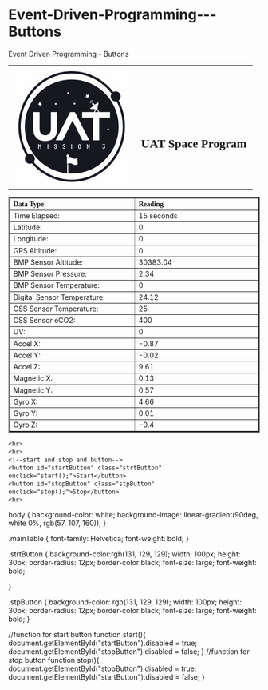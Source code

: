 # Event-Driven-Programming---Buttons
Event Driven Programming - Buttons
<!DOCTYPE html>
<!--This is a webpage made to fulfil assignment for CS102, 
    Event Driven Programming - Buttons Sanyerlis Camacaro     sancamac@uat.edu-->
    
<!--head-->

<head>
    <!--link js and style file-->
    <script src="programming buttons.js"></script>
    <link href="style.css" rel="stylesheet" type="text/css" />
    <!--title-->
    </title>

</head>


<body>
    <!--A table to put logo and title on same line-->
    <table>
        <!--table data-->
        <td><img src="UATspaceLogo-1.jpg"></td>
        <td style = "font-family: fantasy; font-weight: bold; font-size: x-large;"><h1></h1>UAT Space Program</h1></td>
    </table>   
<!--a border, a width, and a class style for the table-->
    <table border="2" id="data" width="40%" class="mainTable">
        <!--make the colums equal-->
        <col style="width: 20%">
        <col style="width: 20%">
        <!--table header-->
        <thead>
            <!--table rows font and alignment to the left-->
            <tr style = "font-family: fantasy;">
                <th align="left">Data Type</th>
                <th align="left">Reading</th>
            </tr>
        </thead>
        <!--body of the table-->
        <tbody>
            <tr id= "seconds"><td>Time Elapsed:</td><td>15 seconds</td></tr>
            <tr id= "latitude"><td>Latitude:</td><td>0</td></tr>
            <tr id= "longitude"><td>Longitude:</td><td>0</td></tr>
            <tr id= "gps_altitude"><td>GPS Altitude:</td><td>0</td></tr>
            <tr id= "BMP_sensor_alt"><td>BMP Sensor Altitude:</td><td>30383.04</td></tr>
            <tr id= "BMP_sensor_press"><td>BMP Sensor Pressure:</td><td>2.34</td></tr>
            <tr id= "BMP_sensor_temp"><td>BMP Sensor Temperature:</td><td>0</td></tr>
            <tr id= "dig_sensor_temp"><td>Digital Sensor Temperature:</td><td>24.12</td></tr>
            <tr id= "CSS_sensor_temp"><td>CSS Sensor Temperature:</td><td>25</td></tr>
            <tr id= "CSS_sensor_eCO2"><td>CSS Sensor eCO2:</td><td>400</td></tr>
            <tr id= "UV"><td>UV:</td><td>0</td></tr>
            <tr id= "accel_x"><td>Accel X:</td><td>-0.87</td></tr>
            <tr id= "accel_y"><td>Accel Y:</td><td>-0.02</td></tr>
            <tr id= "accel_z"><td>Accel Z:</td><td>9.61</td></tr>
            <tr id= "mag_x"><td>Magnetic X:</td><td>0.13</td></tr>
            <tr id= "mag_y"><td>Magnetic Y:</td><td>0.57</td></tr>
            <tr id= "gyro_x"><td>Gyro X:</td><td>4.66</td></tr>
            <tr id= "gyro_y"><td>Gyro Y:</td><td>0.01</td></tr>
            <tr id= "gyro_z"><td>Gyro Z:</td><td>-0.4</td></tr>
        </tbody>
    </table>
    
    <br>
    <br>
    <!--start and stop and button-->
    <button id="startButton" class="strtButton" onclick="start();">Start</button>
    <button id="stopButton" class="stpButton" onclick="stop();">Stop</button>
    <br>

    
</body>

</html>

body {
    background-color: white;
    background-image: linear-gradient(90deg, white 0%, rgb(57, 107, 160));
}

.mainTable {
    font-family: Helvetica;
    font-weight: bold;
}

.strtButton {
    background-color:rgb(131, 129, 129);
    width: 100px;
    height: 30px;
    border-radius: 12px;
    border-color:black;
    font-size: large;
    font-weight: bold;

}

.stpButton {
    background-color: rgb(131, 129, 129);
    width: 100px;
    height: 30px;
    border-radius: 12px;
    border-color:black;
    font-size: large;
    font-weight: bold;
}

//function for start button
function start(){
    document.getElementById("startButton").disabled = true;
    document.getElementById("stopButton").disabled = false;
    }
    //function for stop button
    function stop(){
        document.getElementById("stopButton").disabled = true;
        document.getElementById("startButton").disabled = false;
    }
    
